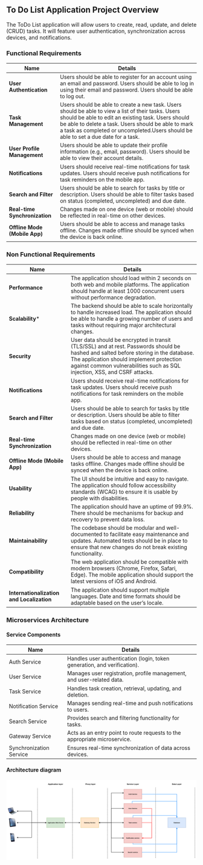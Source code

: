 ## To Do List Application Project Overview

The ToDo List application will allow users to create, read, update, and delete (CRUD) tasks. It will feature user authentication, synchronization across devices, and notifications.

### Functional Requirements
| Name |  Details |
|----------|----------|
| **User Authentication**    | Users should be able to register for an account using an email and password. Users should be able to log in using their email and password. Users should be able to log out.|
| **Task Management**    | Users should be able to create a new task. Users should be able to view a list of their tasks. Users should be able to edit an existing task. Users should be able to delete a task. Users should be able to mark a task as completed or uncompleted.Users should be able to set a due date for a task. |
| **User Profile Management**    | Users should be able to update their profile information (e.g., email, password). Users should be able to view their account details.   |
| **Notifications**   | Users should receive real-time notifications for task updates. Users should receive push notifications for task reminders on the mobile app.   |
| **Search and Filter**    | Users should be able to search for tasks by title or description. Users should be able to filter tasks based on status (completed, uncompleted) and due date.|
| **Real-time Synchronization**   | Changes made on one device (web or mobile) should be reflected in real-time on other devices.   |
| **Offline Mode (Mobile App)**   | Users should be able to access and manage tasks offline. Changes made offline should be synced when the device is back online.  |

### Non Functional Requirements
| Name |  Details |
|----------|----------|
| **Performance**    | The application should load within 2 seconds on both web and mobile platforms. The application should handle at least 1000 concurrent users without performance degradation.|
| **Scalability***    | The backend should be able to scale horizontally to handle increased load. The application should be able to handle a growing number of users and tasks without requiring major architectural changes. |
| **Security**    | User data should be encrypted in transit (TLS/SSL) and at rest.  Passwords should be hashed and salted before storing in the database. The application should implement protection against common vulnerabilities such as SQL injection, XSS, and CSRF attacks. |
| **Notifications**    | Users should receive real-time notifications for task updates. Users should receive push notifications for task reminders on the mobile app.   |
| **Search and Filter**    | Users should be able to search for tasks by title or description. Users should be able to filter tasks based on status (completed, uncompleted) and due date.|
| **Real-time Synchronization**   | Changes made on one device (web or mobile) should be reflected in real-time on other devices.   |
| **Offline Mode (Mobile App)**   | Users should be able to access and manage tasks offline. Changes made offline should be synced when the device is back online.  |
| **Usability**   |The UI should be intuitive and easy to navigate. The application should follow accessibility standards (WCAG) to ensure it is usable by people with disabilities. |
| **Reliability**   | The application should have an uptime of 99.9%. There should be mechanisms for backup and recovery to prevent data loss. |
| **Maintainability** | The codebase should be modular and well-documented to facilitate easy maintenance and updates. Automated tests should be in place to ensure that new changes do not break existing functionality. |
| **Compatibility** | The web application should be compatible with modern browsers (Chrome, Firefox, Safari, Edge). The mobile application should support the latest versions of iOS and Android.|
| **Internationalization and Localization** | The application should support multiple languages. Date and time formats should be adaptable based on the user’s locale. |


### Microservices Architecture

#### Service Components
| Name |  Details |
|----------|----------|
| Auth Service    | Handles user authentication (login, token generation, and verification).|
| User Service    | Manages user registration, profile management, and user-related data. |
| Task Service    | Handles task creation, retrieval, updating, and deletion.|
| Notification Service    | Manages sending real-time and push notifications to users.|
| Search Service    | Provides search and filtering functionality for tasks.|
| Gateway Service   | Acts as an entry point to route requests to the appropriate microservice. |
| Synchronization Service   | Ensures real-time synchronization of data across devices. |


#### Architecture diagram
![Architecture Diagram](/assets/microservice_architecture.png)
